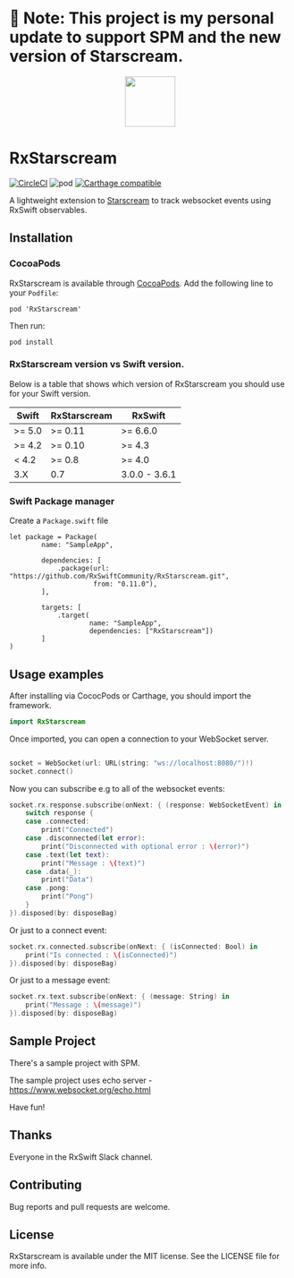 # 🙋 Note: This project is my personal update to support SPM and the new version of Starscream.

<p align="center">
  <img src="https://github.com/GuyKahlon/RxStarscream/blob/master/SampleApp/Assets.xcassets/RxStarscreamIcon.imageset/RxStarscreamIcon.png" width="90" height="90">
</p>

RxStarscream
=========================================================================================================================
[![CircleCI](https://img.shields.io/circleci/project/github/RxSwiftCommunity/RxStarscream/master.svg)](https://circleci.com/gh/RxSwiftCommunity/RxStarscream/tree/master)
![pod](https://img.shields.io/cocoapods/v/RxStarscream.svg)
[![Carthage compatible](https://img.shields.io/badge/Carthage-compatible-4BC51D.svg?style=flat)](https://github.com/Carthage/Carthage)

A lightweight extension to [Starscream](https://github.com/daltoniam/Starscream) to track websocket events using RxSwift observables.

## Installation

### CocoaPods

RxStarscream is available through [CocoaPods](http://cocoapods.org/).
Add the following line to your `Podfile`:

	pod 'RxStarscream'

Then run:

	pod install

### RxStarscream version vs Swift version.

Below is a table that shows which version of RxStarscream you should use for
your Swift version.

| Swift  | RxStarscream  | RxSwift       |
| ------ | ------------- |---------------|
| >= 5.0 |  \>= 0.11     |  \>= 6.6.0    |
| >= 4.2 |  \>= 0.10     |  \>= 4.3      |
| < 4.2  |  \>= 0.8      |  \>= 4.0      |
| 3.X    |  0.7          | 3.0.0 - 3.6.1 |

### Swift Package manager

Create a `Package.swift`  file

```
let package = Package(
        name: "SampleApp",

        dependencies: [
            .package(url: "https://github.com/RxSwiftCommunity/RxStarscream.git",
                     from: "0.11.0"),
        ],

        targets: [
            .target(
                    name: "SampleApp",
                    dependencies: ["RxStarscream"])
        ]
)
```

## Usage examples

After installing via CococPods or Carthage, you should import the framework.

```swift
import RxStarscream
```

Once imported, you can open a connection to your WebSocket server.

```swift

socket = WebSocket(url: URL(string: "ws://localhost:8080/")!)
socket.connect()
```
Now you can subscribe e.g to all of the websocket events:

```swift
socket.rx.response.subscribe(onNext: { (response: WebSocketEvent) in
	switch response {
	case .connected:
		print("Connected")
	case .disconnected(let error):
		print("Disconnected with optional error : \(error)")
	case .text(let text):
		print("Message : \(text)")
	case .data(_):
		print("Data")
	case .pong:
		print("Pong")
  	}
}).disposed(by: disposeBag)
```


Or just to a connect event:

```swift
socket.rx.connected.subscribe(onNext: { (isConnected: Bool) in
	print("Is connected : \(isConnected)")
}).disposed(by: disposeBag)
```

Or just to a message event:

```swift
socket.rx.text.subscribe(onNext: { (message: String) in
	print("Message : \(message)")
}).disposed(by: disposeBag)
```


## Sample Project

There's a sample project with SPM.

The sample project uses echo server - https://www.websocket.org/echo.html

Have fun!

## Thanks

Everyone in the RxSwift Slack channel.

## Contributing

Bug reports and pull requests are welcome.

## License

RxStarscream is available under the MIT license. See the LICENSE file for more info.
